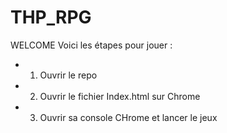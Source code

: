 # THP_RPG

WELCOME
Voici les étapes pour jouer :
  - 1. Ouvrir le repo
  - 2. Ouvrir le fichier Index.html sur Chrome
  - 3. Ouvrir sa console CHrome et lancer le jeux
